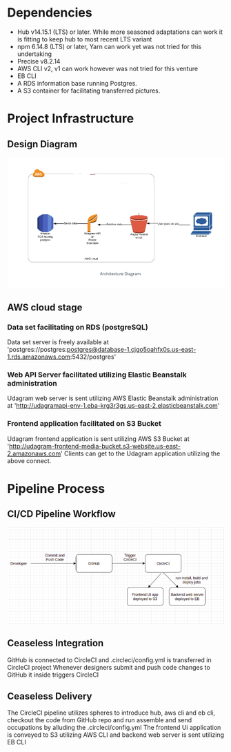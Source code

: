 # Dependencies

- Hub v14.15.1 (LTS) or later. While more seasoned adaptations can work it is fitting to keep hub to most recent LTS variant
- npm 6.14.8 (LTS) or later, Yarn can work yet was not tried for this undertaking
- Precise v8.2.14
- AWS CLI v2, v1 can work however was not tried for this venture
- EB CLI
- A RDS information base running Postgres.
- A S3 container for facilitating transferred pictures.

# Project Infrastructure

## Design Diagram
![Architecture](../screanshot/data.png)

## AWS cloud stage
### Data set facilitating on RDS (postgreSQL)
Data set server is freely available at 'postgres://postgres:postgres@database-1.cjgo5oahfx0s.us-east-1.rds.amazonaws.com:5432/postgres'
### Web API Server facilitated utilizing Elastic Beanstalk administration
Udagram web server is sent utilizing AWS Elastic Beanstalk administration at 'http://udagramapi-env-1.eba-krg3r3gs.us-east-2.elasticbeanstalk.com'
### Frontend application facilitated on S3 Bucket
Udagram frontend application is sent utilizing AWS S3 Bucket at 'http://udagram-frontend-media-bucket.s3-website.us-east-2.amazonaws.com'
Clients can get to the Udagram application utilizing the above connect.
# Pipeline Process
## CI/CD Pipeline Workflow
![Pipeline](https://raw.githubusercontent.com/AhmedAzzam2/Hosting-Full-Stack-Application/main/screanshot/pipeline.png)
## Ceaseless Integration
GitHub is connected to CircleCI and .circleci/config.yml is transferred in CircleCI project
Whenever designers submit and push code changes to GitHub it inside triggers CircleCI

## Ceaseless Delivery
The CircleCI pipeline utilizes spheres to introduce hub, aws cli and eb cli, checkout the code from GitHub repo and run assemble and send occupations by alluding the .circleci/config.yml
The frontend Ui application is conveyed to S3 utilizing AWS CLI and backend web server is sent utilizing EB CLI